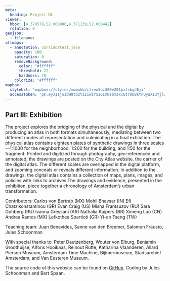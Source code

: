 ```yaml
---
meta:
  heading: Project NL
viewer:
  bbox: [4.370579,52.006086,4.371139,52.006442]
  rotation: 6
geojson:
  - filename: 
allmaps:
  - annotation: corridortest.json
    opacity: 100
    saturation: 0
    removeBackground:
      color: "#ffffff"
      threshold: 22
      hardness: 76
    colorize: "#ffffff"
mapbox:
  styleUrl: 'mapbox://styles/momokb/clreu5uz300e201pifsbgd6ji'
  accessToken: 'pk.eyJ1IjoibW9tb2tiIiwiYSI6ImNsbmJxcGtrODBkYnUyaXI3Yjl2ODR1NTkifQ.OvugAnw_FwWro66sJ7Rl5A'
---
```

## Part III: Exhibition

The project explores the bridging of the physical and the digital by producing an atlas in both formats simultaneously, mediating between two different modes of representation and culminating in a final exhibition. The physical atlas contains eighteen plates of synthetic drawings in three scales—1:1000 for the neighborhood, 1:200 for the building, and 1:50 for the fragment. Printed and digitized through photography, geo-referenced and annotated, the drawings are posted on the City Atlas website, the carrier of the digital atlas. The different scales are overlapped in the digital platform, and zooming conceals or reveals different information. In addition to the drawings, the digital atlas contains a collection of maps, plans, images, and policies with links to archives.The drawings and evidence, presented in the exhibition, piece together a chronology of Amsterdam’s urban transformation. 

Contributors: Carlos von Bertrab (MX) Mohil Bhavsar (IN) Efi Chatzikonstantinou (GR) Evan Craig (US) Misha Frantsuzov (RU) Sara Gohberg (RU) Ivanna Gressani (AR) Nathalia Kuipers (BR) Ximeng Luo (CN) Andrea Ramos (MX) Lefkothea Spartioti (GR) Yi-an Tseng (TW) 

Teaching team: Juan Benavides, Sanne van den Breemer, Salomon Frausto, Jules Schoonman 

With special thanks to: Peter Dautzenberg, Wouter von Elburg, Benjamin Groothuijse, Alfons Hooikaas, Reinout Rutte, Katharina Vlaanderen, Allard Pierson Museum, Amsterdam Time Machine, Bijlmermuseum, Stadsarchief Amsterdam, and Van Eesteren Museum.

The source code of this website can be found on [GitHub](https://github.com/theberlage/city-atlas-app). Coding by Jules Schoonman and Bert Spaan.